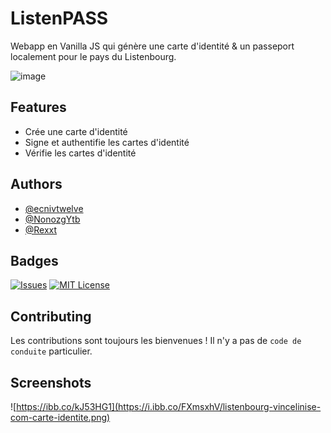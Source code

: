 
# ListenPASS

Webapp en Vanilla JS qui génère une carte d'identité & un passeport localement pour le pays du Listenbourg.



![image](https://user-images.githubusercontent.com/32978709/199632642-9469746c-89d7-4846-bef2-1bb3e843d917.png)


## Features

- Crée une carte d'identité
- Signe et authentifie les cartes d'identité
- Vérifie les cartes d'identité


## Authors

- [@ecnivtwelve](https://www.github.com/ecnivtwelve)
- [@NonozgYtb](https://www.github.com/NonozgYtb)
- [@Rexxt](https://www.github.com/Rexxt)

## Badges

[![Issues](https://img.shields.io/github/issues/Listenbourg/GenerateurCNI)](https://img.shields.io/github/issues/Listenbourg/GenerateurCNI)
[![MIT License](https://img.shields.io/badge/License-MIT-green.svg)](https://choosealicense.com/licenses/mit/)
## Contributing

Les contributions sont toujours les bienvenues !
Il n'y a pas de `code de conduite` particulier.


## Screenshots

![https://ibb.co/kJ53HG1](https://i.ibb.co/FXmsxhV/listenbourg-vincelinise-com-carte-identite.png)

